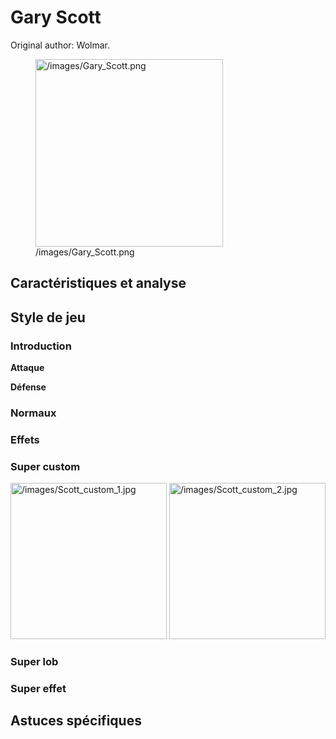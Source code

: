 # Gary Scott

Original author: Wolmar.

<figure>
<img src="/images/Gary_Scott.png" title="/images/Gary_Scott.png"
width="300" alt="/images/Gary_Scott.png" />
<figcaption aria-hidden="true">/images/Gary_Scott.png</figcaption>
</figure>

## Caractéristiques et analyse

## Style de jeu

### Introduction

**Attaque**

**Défense**

### Normaux

### Effets

### Super custom

<img src="/images/Scott_custom_1.jpg" title="/images/Scott_custom_1.jpg"
width="250" alt="/images/Scott_custom_1.jpg" />
<img src="/images/Scott_custom_2.jpg" title="/images/Scott_custom_2.jpg"
width="250" alt="/images/Scott_custom_2.jpg" />

### Super lob

### Super effet

## Astuces spécifiques
